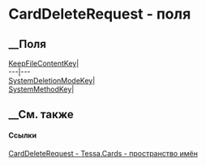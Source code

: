 # CardDeleteRequest - поля
##  __Поля
[KeepFileContentKey](F_Tessa_Cards_CardDeleteRequest_KeepFileContentKey.htm)|  
---|---  
[SystemDeletionModeKey](F_Tessa_Cards_CardDeleteRequest_SystemDeletionModeKey.htm)|  
[SystemMethodKey](F_Tessa_Cards_CardDeleteRequest_SystemMethodKey.htm)|  
## __См. также
#### Ссылки
[CardDeleteRequest - ](T_Tessa_Cards_CardDeleteRequest.htm)
[Tessa.Cards - пространство имён](N_Tessa_Cards.htm)
